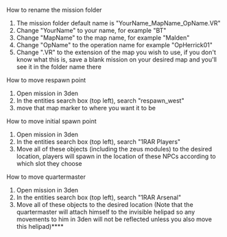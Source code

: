 How to rename the mission folder
1. The mission folder default name is "YourName_MapName_OpName.VR"
2. Change "YourName" to your name, for example "BT"
3. Change "MapName" to the map name, for example "Malden"
4. Change "OpName" to the operation name for example "OpHerrick01"
5. Change ".VR" to the extension of the map you wish to use, if you don't know what this is, save a blank mission on your desired map and you'll see it in the folder name there

How to move respawn point
1. Open mission in 3den
2. In the entities search box (top left), search "respawn_west"
3. move that map marker to where you want it to be

How to move initial spawn point
1. Open mission in 3den
2. In the entities search box (top left), search "1RAR Players"
3. Move all of these objects (including the zeus modules) to the desired location, players will spawn in the location of these NPCs according to which slot they choose

How to move quartermaster
1. Open mission in 3den
2. In the entities search box (top left), search "1RAR Arsenal"
3. Move all of these objects to the desired location (Note that the quartermaster will attach himself to the invisible helipad so any movements to him in 3den will not be reflected unless you also move this helipad)****

